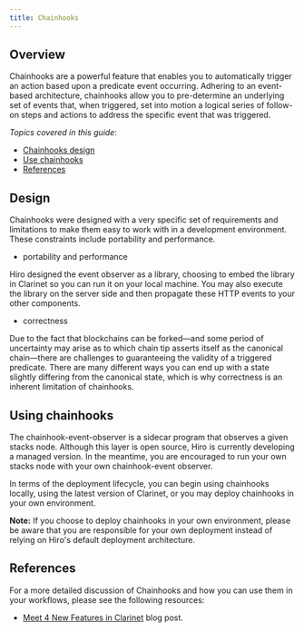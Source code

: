 ```yaml
---
title: Chainhooks
---
```


## Overview

Chainhooks are a powerful feature that enables you to automatically trigger an action based upon a predicate event occurring. Adhering to an event-based architecture, chainhooks allow you to pre-determine an underlying set of events that, when triggered, set into motion a logical series of follow-on steps and actions to address the specific event that was triggered. 

*Topics covered in this guide*:

* [Chainhooks design](#design)
* [Use chainhooks](#using-chainhooks)
* [References](#references)


## Design

Chainhooks were designed with a very specific set of requirements and limitations to make them easy to work with in a development environment. These constraints include portability and performance.

- portability and performance

Hiro designed the event observer as a library, choosing to embed the library in Clarinet so you can run it on your local machine. You may also execute the library on the server side and then propagate these HTTP events to your other components.

- correctness

Due to the fact that blockchains can be forked—and some period of uncertainty may arise as to which chain tip asserts itself as the canonical chain—there are challenges to guaranteeing the validity of a triggered predicate. There are many different ways you can end up with a state slightly differing from the canonical state, which is why correctness is an inherent limitation of chainhooks. 

## Using chainhooks

The chainhook-event-observer is a sidecar program that observes a given stacks node. Although this layer is open source, Hiro is currently developing a managed version. In the meantime, you are encouraged to run your own stacks node with your own chainhook-event observer.

In terms of the deployment lifecycle, you can begin using chainhooks locally, using the latest version of Clarinet, or you may deploy chainhooks in your own environment.

**Note:** If you choose to deploy chainhooks in your own environment, please be aware that you are responsible for your own deployment instead of relying on Hiro's default deployment architecture.

## References

For a more detailed discussion of Chainhooks and how you can use them in your workflows, please see the following resources:

- [Meet 4 New Features in Clarinet](https://www.hiro.so/blog/meet-4-new-features-in-clarinet) blog post.
